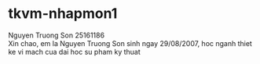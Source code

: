 # tkvm-nhapmon1
Nguyen Truong Son 25161186  
Xin chao, em la Nguyen Truong Son sinh ngay 29/08/2007, hoc nganh thiet ke vi mach cua dai hoc su pham ky thuat